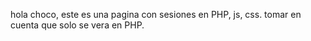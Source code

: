 hola choco, este es una pagina con sesiones en PHP, js, css. tomar en cuenta que solo se vera en PHP.
